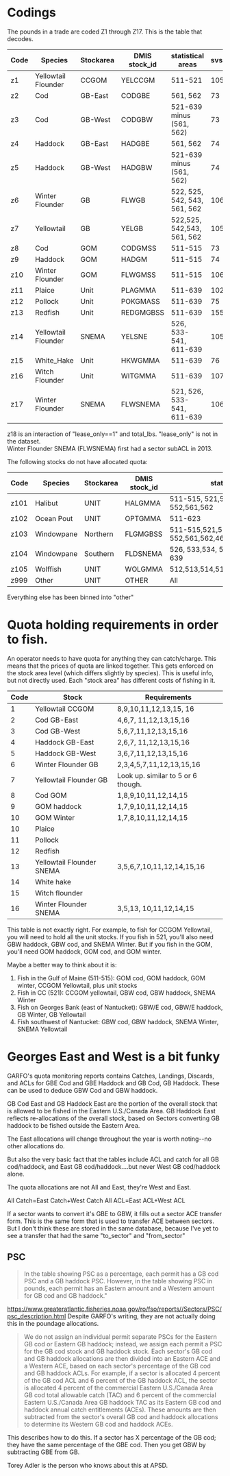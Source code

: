 # Codings
The pounds in a trade are coded Z1 through Z17. This is the table that decodes.

Code | Species | Stockarea | DMIS stock_id | statistical areas | svspp
----| ----------| -----| -----| -----|  -----| 
z1 | Yellowtail Flounder | CCGOM| YELCCGM | 511-521| 105
z2 | Cod | GB-East| CODGBE | 561, 562 |73 
z3 | Cod | GB-West | CODGBW | 521-639 minus (561, 562) | 73
z4 | Haddock | GB-East | HADGBE | 561, 562 | 74
z5 | Haddock | GB-West | HADGBW |  521-639 minus (561, 562)| 74
z6 | Winter Flounder | GB | FLWGB | 522, 525, 542, 543, 561, 562 | 106
z7 | Yellowtail | GB | YELGB | 522,525, 542,543, 561, 562 |105
z8 | Cod | GOM | CODGMSS | 511-515 | 73
z9 | Haddock | GOM | HADGM | 511-515 | 74
z10 | Winter Flounder | GOM | FLWGMSS | 511-515| 106
z11 | Plaice | Unit | PLAGMMA |511-639 | 102
z12 | Pollock | Unit | POKGMASS | 511-639 | 75
z13 | Redfish | Unit | REDGMGBSS | 511-639 | 155
z14 | Yellowtail Flounder | SNEMA | YELSNE |526, 533-541, 611-639 | 105
z15 | White_Hake | Unit | HKWGMMA | 511-639 | 76
z16 | Witch Flounder | Unit | WITGMMA | 511-639 | 107
z17 | Winter Flounder | SNEMA | FLWSNEMA |521, 526, 533-541, 611-639 | 106


z18 is an interaction of "lease_only==1" and total_lbs. "lease_only"  is not in the dataset.  
Winter Flounder SNEMA (FLWSNEMA) first had a sector subACL in 2013. 




The following stocks do not have allocated quota:

Code | Species | Stockarea | DMIS stock_id | statistical areas
----| ----------| -----| -----|  -----|
z101 | Halibut | UNIT| HALGMMA | 511-515, 521,522, 525,526, 551, 552,561,562
z102 | Ocean Pout | UNIT| OPTGMMA |511-623
z103 | Windowpane | Northern| FLGMGBSS |511-515,521,522,525,542,543,551, 552,561,562,465,464
z104 | Windowpane |Southern| FLDSNEMA | 526, 533,534, 537,538, 539, 541, 511-639
z105 | Wolffish | UNIT| WOLGMMA | 512,513,514,515,521,522,525,526,537
z999 | Other | UNIT | OTHER | All
Everything else has been binned into "other"
# Quota holding requirements in order to fish.
An operator needs to have quota for anything they can catch/charge. This means that the prices of quota are linked together.  This gets enforced on the stock area level (which differs slightly by species).  This is useful info, but not directly used.  Each "stock area" has different costs of fishing in it. 

Code | Stock| Requirements
--| --------- | --------------
1 | Yellowtail CCGOM  | 8,9,10,11,12,13,15, 16     
2 | Cod GB-East | 4,6,7, 11,12,13,15,16      
3 | Cod GB-West | 5,6,7,11,12,13,15,16       
4 | Haddock GB-East | 2,6,7, 11,12,13,15,16      
5 | Haddock GB-West | 3,6,7,11,12,13,15,16       
6 | Winter Flounder GB |  2,3,4,5,7,11,12,13,15,16   
7 | Yellowtail Flounder GB | Look up. similar to 5 or 6 though.
8 | Cod GOM | 1,8,9,10,11,12,14,15       
9 | GOM haddock |  1,7,9,10,11,12,14,15       
10 |GOM Winter | 1,7,8,10,11,12,14,15       
10 | Plaice  |
11 | Pollock |
12 | Redfish | 
13 | Yellowtail Flounder SNEMA |  3,5,6,7,10,11,12,14,15,16   
14 | White hake | 
15 | Witch flounder | 
16 | Winter Flounder SNEMA | 3,5,13, 10,11,12,14,15   

This table is not exactly right. For example, to fish for CCGOM Yellowtail, you will need to hold all the unit stocks. If you fish in 521, you'll also need GBW haddock, GBW cod, and SNEMA Winter.  But if you fish in the GOM, you'll need GOM haddock, GOM cod, and GOM winter.

Maybe a better way to think about it is:
1. Fish in the Gulf of Maine (511-515): GOM cod, GOM haddock, GOM winter, CCGOM Yellowtail, plus unit stocks
1. Fish in CC (521): CCGOM yellowtail, GBW cod, GBW haddock, SNEMA Winter
1. Fish on Georges Bank (east of Nantucket): GBW/E cod, GBW/E haddock, GB Winter, GB Yellowtail
1. Fish southwest of Nantucket: GBW cod, GBW haddock, SNEMA Winter, SNEMA Yellowtail


# Georges East and West is a bit funky

GARFO's quota monitoring reports contains Catches, Landings, Discards, and ACLs for GBE Cod and GBE Haddock and GB Cod, GB Haddock. These can be used to deduce GBW Cod and GBW haddock. 

GB Cod East and GB Haddock East are the portion of the overall stock that is allowed to be fished in the Eastern U.S./Canada Area.
GB Haddock East reflects re-allocations of the overall stock, based on Sectors converting GB haddock to be fished outside the Eastern Area.

The East allocations will change throughout the year is worth noting--no other allocations do. 

But also the very basic fact that the tables include ACL and catch for all GB cod/haddock, and East GB cod/haddock....but never West GB cod/haddock alone.

The quota allocations are not All and East, they're West and East.

All Catch=East Catch+West Catch 
All ACL=East ACL+West ACL

If a sector wants to convert it's GBE to GBW, it fills out a sector ACE transfer form. This is the same form that is used to transfer ACE between sectors. But I don't think these are stored in the same database, because I've yet to see a transfer that had the same "to_sector" and "from_sector"

 ## PSC


>In the table showing PSC as a percentage, each permit has a GB cod PSC and a GB haddock PSC. However, in the table showing PSC in pounds, each permit has an Eastern amount and a Western amount for GB cod and GB haddock."

https://www.greateratlantic.fisheries.noaa.gov/ro/fso/reports//Sectors/PSC/psc_description.html 
Despite GARFO's writing, they are not actually doing this in the poundage allocations.   


> We do not assign an individual permit separate PSCs for the Eastern GB cod or Eastern GB haddock; instead, we assign each permit a PSC for the GB cod stock and GB haddock stock. Each sector's GB cod and GB haddock allocations are then divided into an Eastern ACE and a Western ACE, based on each sector's percentage of the GB cod and GB haddock ACLs. For example, if a sector is allocated 4 percent of the GB cod ACL and 6 percent of the GB haddock ACL, the sector is allocated 4 percent of the commercial Eastern U.S./Canada Area GB cod total allowable catch (TAC) and 6 percent of the commercial Eastern U.S./Canada Area GB haddock TAC as its Eastern GB cod and haddock annual catch entitlements (ACEs). These amounts are then subtracted from the sector's overall GB cod and haddock allocations to determine its Western GB cod and haddock ACEs. 

This describes how to do this. If a sector has X percentage of the GB cod; they have the same percentage of the GBE cod. Then you get GBW by subtracting GBE from GB.


Torey Adler is the person who knows about this at APSD.
